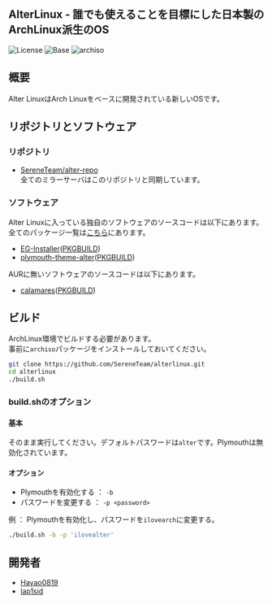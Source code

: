 
## AlterLinux - 誰でも使えることを目標にした日本製のArchLinux派生のOS

![License](https://img.shields.io/badge/LICENSE-GPL--3.0-blue?style=for-the-badge&logo=appveyor)
![Base](https://img.shields.io/badge/BASE-ArchLinux-blue?style=for-the-badge&logo=appveyor)
![archiso](https://img.shields.io/badge/archiso--version-43--1-blue?style=for-the-badge&logo=appveyor)

## 概要
  
Alter LinuxはArch Linuxをベースに開発されている新しいOSです。  


## リポジトリとソフトウェア

### リポジトリ
- [SereneTeam/alter-repo](https://github.com/SereneTeam/alter-repo)  
全てのミラーサーバはこのリポジトリと同期しています。  


### ソフトウェア
Alter Linuxに入っている独自のソフトウェアのソースコードは以下にあります。
全てのパッケージ一覧は[こちら](https://github.com/SereneTeam/alterlinux/blob/master/packages.x86_64)にあります。

- [EG-Installer](https://github.com/Hayao0819/EG-Installer)([PKGBUILD](https://github.com/Hayao0819/EG-Installer-PKGBUILD))
- [plymouth-theme-alter](https://github.com/yamad-linuxer/plymouth-theme-alter)([PKGBUILD](https://github.com/Hayao0819/plymouth-theme-alter))

AURに無いソフトウェアのソースコードは以下にあります。

- [calamares](https://gitlab.manjaro.org/applications/calamares)([PKGBUILD](https://gitlab.manjaro.org/packages/extra/calamares))


## ビルド
ArchLinux環境でビルドする必要があります。  
事前に`archiso`パッケージをインストールしておいてください。

```bash
git clone https://github.com/SereneTeam/alterlinux.git
cd alterlinux
./build.sh
```

### build.shのオプション

#### 基本
そのまま実行してください。デフォルトパスワードは`alter`です。Plymouthは無効化されています。

#### オプション
- Plymouthを有効化する ： `-b`
- パスワードを変更する ： `-p <password>`

例 ： Plymouthを有効化し、パスワードを`ilovearch`に変更する。

```bash
./build.sh -b -p 'ilovealter'
```

## 開発者
- [Hayao0819](https://twitter.com/Hayao0819)
- [lap1sid](https://twitter.com/Pixel_3a)